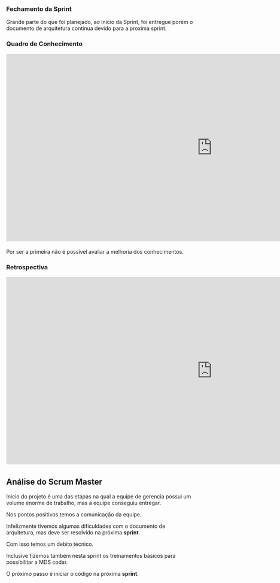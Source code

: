 ### Fechamento da Sprint

Grande parte do que foi planejado, ao início da Sprint, foi entregue porém o documento de arquitetura continua devido para a proxima sprint. 

### Quadro de Conhecimento

<iframe width="1100" height="500" frameborder="0" src="https://docs.google.com/spreadsheets/d/e/2PACX-1vQz4PB1QudgJp7Resl8wUHgxOGqkoSUCB47p7MJxv02Co7vuFXVY0JxMVbYuSR9alX9l6H8kZnjqhd3/pubhtml?gid=2028051555&single=true
" scrolling="no" style="overflow: hidden; margin-bottom: 5px;">Your browser is not able to display frames</iframe>

Por ser a primeira não é possível avaliar a melhoria dos conhecimentos.

### Retrospectiva
<iframe width="1100" height="500" frameborder="0" src="https://docs.google.com/document/d/e/2PACX-1vRnGhpxLPpPAcIvnxFWLD4urmC6B8mf1AoDMy1Bz1F9LgTgDfhCd-2n-BFL72tVzn8DGvzj0cQLU2eF/pub" scrolling="no" style="overflow: hidden; margin-bottom: 5px;">Your browser is not able to display frames</iframe>


## Análise do Scrum Master

Inicio do projeto é uma das etapas na qual a equipe de gerencia possui um volume enorme de trabalho, mas a equipe conseguiu entregar.

Nos pontos positivos temos a comunicação da equipe.

Infelizmente tivemos algumas dificuldades com o documento de arquitetura, mas deve ser resolvido na próxima __sprint__.

Com isso temos um debito técnico.

Inclusive fizemos também nesta sprint os treinamentos básicos para possibilitar a MDS codar.

O próximo passo é iniciar o código na próxima __sprint__.
